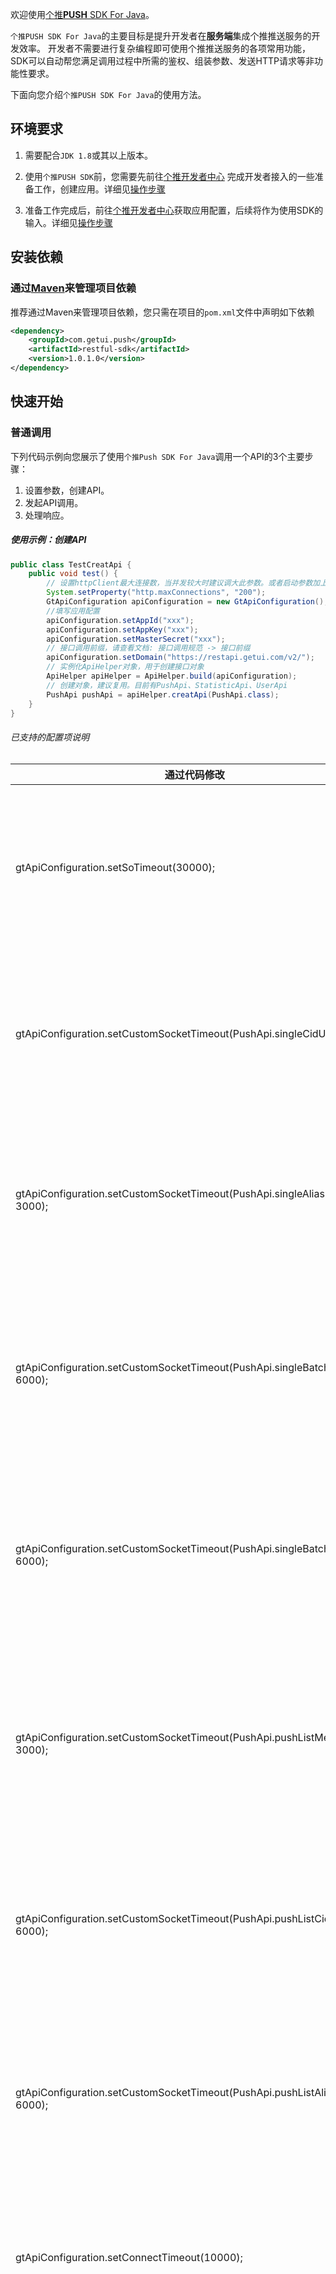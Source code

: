 欢迎使用[个推**PUSH** SDK For Java](https://docs.getui.com/getui/server/rest_v2/introduction/)。

`个推PUSH SDK For Java`的主要目标是提升开发者在**服务端**集成个推推送服务的开发效率。
开发者不需要进行复杂编程即可使用个推推送服务的各项常用功能，SDK可以自动帮您满足调用过程中所需的鉴权、组装参数、发送HTTP请求等非功能性要求。

下面向您介绍`个推PUSH SDK For Java`的使用方法。


## 环境要求
1. 需要配合`JDK 1.8`或其以上版本。

2. 使用`个推PUSH SDK`前，您需要先前往[个推开发者中心](https://dev.getui.com) 完成开发者接入的一些准备工作，创建应用。详细见[操作步骤](https://docs.getui.com/getui/start/devcenter/#1)

3. 准备工作完成后，前往[个推开发者中心](https://dev.getui.com)获取应用配置，后续将作为使用SDK的输入。详细见[操作步骤](https://docs.getui.com/getui/start/devcenter/#11)


## 安装依赖
### 通过[Maven](https://mvnrepository.com/artifact/com.getui.push/restful-sdk)来管理项目依赖
推荐通过Maven来管理项目依赖，您只需在项目的`pom.xml`文件中声明如下依赖

```xml
<dependency>
    <groupId>com.getui.push</groupId>
    <artifactId>restful-sdk</artifactId>
    <version>1.0.1.0</version>
</dependency>
```

## 快速开始
### 普通调用
下列代码示例向您展示了使用`个推Push SDK For Java`调用一个API的3个主要步骤：

1. 设置参数，创建API。
2. 发起API调用。
3. 处理响应。

##### 使用示例：**创建API**

```java
public class TestCreatApi {
    public void test() {
        // 设置httpClient最大连接数，当并发较大时建议调大此参数。或者启动参数加上 -Dhttp.maxConnections=200
        System.setProperty("http.maxConnections", "200");
        GtApiConfiguration apiConfiguration = new GtApiConfiguration();
        //填写应用配置
        apiConfiguration.setAppId("xxx");
        apiConfiguration.setAppKey("xxx");
        apiConfiguration.setMasterSecret("xxx");
        // 接口调用前缀，请查看文档: 接口调用规范 -> 接口前缀
        apiConfiguration.setDomain("https://restapi.getui.com/v2/");
        // 实例化ApiHelper对象，用于创建接口对象
        ApiHelper apiHelper = ApiHelper.build(apiConfiguration);
        // 创建对象，建议复用。目前有PushApi、StatisticApi、UserApi
        PushApi pushApi = apiHelper.creatApi(PushApi.class);
    }
}
```

###### 已支持的配置项说明
| 通过代码修改 | 启动项 | 默认值 | 说明 |
| --- | --- | --- | --- |
| gtApiConfiguration.setSoTimeout(30000); | \-Dgt.socket.timeout=30000 | 30000 | 修改全局的套接字读超时时间，默认30s，单位ms |
| gtApiConfiguration.setCustomSocketTimeout(PushApi.singleCidUri, 3000); | \-D/push/single/cid= | 默认为gt.socket.timeout的值 | cid单推接口设置套接字读取超时时间，单位ms |
| gtApiConfiguration.setCustomSocketTimeout(PushApi.singleAliasUri, 3000); | \-D/push/single/alias= | 默认为gt.socket.timeout的值 | 别名单推接口设置套接字读取超时时间，单位ms |
| gtApiConfiguration.setCustomSocketTimeout(PushApi.singleBatchCidUri, 6000); | \-D/push/single/batch/cid= | 默认为gt.socket.timeout的值 | cid批量单推接口设置套接字读取超时时间，单位ms |
| gtApiConfiguration.setCustomSocketTimeout(PushApi.singleBatchAliasUri, 6000); | \-D/push/single/batch/alias= | 默认为gt.socket.timeout的值 | 别名批量单推接口设置套接字读取超时时间，单位ms |
| gtApiConfiguration.setCustomSocketTimeout(PushApi.pushListMessageUri, 3000); | \-D/push/list/message= | 默认为gt.socket.timeout的值 | 保存列表推消息体接口设置套接字读取超时时间，单位ms |
| gtApiConfiguration.setCustomSocketTimeout(PushApi.pushListCidUri, 6000); | \-D/push/list/cid= | 默认为gt.socket.timeout的值 | cid列表推接口设置套接字读取超时时间，单位ms |
| gtApiConfiguration.setCustomSocketTimeout(PushApi.pushListAliasUri, 6000); | \-D/push/list/alias= | 默认为gt.socket.timeout的值 | 别名列表推接口设置套接字读取超时时间，单位ms |
| gtApiConfiguration.setConnectTimeout(10000); | \-Dgt.connect.timeout=10000 | 10000 | 修改连接超时时间，默认10s，单位ms |
| gtApiConfiguration.setMaxHttpTryTime(1); | \-Dgt.max.http.try.times=1 | 1 |设置重试次数；<br>上述配置项设为1时，如果请求失败(超时或其他异常)，sdk内部会重试1次，重试可能造成消息重复，建议客户配合消息幂等使用，详见文档：[消息覆盖](https://docs.getui.com/getui/server/rest_v2/advanced/)；<br>用户不接受重试的，可将此值改为0|
| gtApiConfiguration.setOpenAnalyseStableDomainSwitch(true); | \-Dgt.analyse.stable.domain.switch=true | true | 是否开启稳定域名检测 |
| gtApiConfiguration.setMaxFailedNum(10); | \-Dgt.max.failed.num=10 | 10 | 开启稳定域名检测时生效，单位时间内失败总次数阈值，达到阈值会切换域名 |
| gtApiConfiguration.setCheckMaxFailedNumInterval(3000); | \-Dgt.check.max.failed.num.interval=3000 | 3000 | 开启稳定域名检测时生效，修改上述阈值的单位时间，单位ms |
| gtApiConfiguration.setContinuousFailedNum(3); | \-Dgt.continuous.failed.num=3 | 3 | 开启稳定域名检测时生效，连续失败次数达到阈值会切换域名 |

##### 使用示例：**推送API**_根据cid进行单推

```java
public class TestPushApi {
    //pushApi的创建见上述使用示例：创建API
    public PushApi pushApi;
    public void test() {
        //根据cid进行单推
        PushDTO<Audience> pushDTO = new PushDTO<Audience>();
        // 设置推送参数
        pushDTO.setRequestId(System.currentTimeMillis() + "");
        /**** 设置个推通道参数 *****/
        PushMessage pushMessage = new PushMessage();
        pushDTO.setPushMessage(pushMessage);
        GTNotification notification = new GTNotification();
        pushMessage.setNotification(notification);
        notification.setTitle("个title");
        notification.setBody("个body");
        notification.setClickType("url");
        notification.setUrl("https://www.getui.com");
        /**** 设置个推通道参数，更多参数请查看文档或对象源码 *****/

        /**** 设置厂商相关参数 ****/
        PushChannel pushChannel = new PushChannel();
        pushDTO.setPushChannel(pushChannel);
        /*配置安卓厂商参数*/
        AndroidDTO androidDTO = new AndroidDTO();
        pushChannel.setAndroid(androidDTO);
        Ups ups = new Ups();
        androidDTO.setUps(ups);
        ThirdNotification thirdNotification = new ThirdNotification();
        ups.setNotification(thirdNotification);
        thirdNotification.setTitle("厂商title");
        thirdNotification.setBody("厂商body");
        thirdNotification.setClickType("url");
        thirdNotification.setUrl("https://www.getui.com");
        // 两条消息的notify_id相同，新的消息会覆盖老的消息，取值范围：0-2147483647
        // thirdNotification.setNotifyId("11177");
        /*配置安卓厂商参数结束，更多参数请查看文档或对象源码*/

        /*设置ios厂商参数*/
        IosDTO iosDTO = new IosDTO();
        pushChannel.setIos(iosDTO);
        // 相同的collapseId会覆盖之前的消息
        iosDTO.setApnsCollapseId("xxx");
        Aps aps = new Aps();
        iosDTO.setAps(aps);
        Alert alert = new Alert();
        aps.setAlert(alert);
        alert.setTitle("ios title");
        alert.setBody("ios body");
        /*设置ios厂商参数结束，更多参数请查看文档或对象源码*/

        /*设置接收人信息*/
        Audience audience = new Audience();
        pushDTO.setAudience(audience);
        audience.addCid("xxx");
        /*设置接收人信息结束*/
        /**** 设置厂商相关参数，更多参数请查看文档或对象源码 ****/

        // 进行cid单推
        ApiResult<Map<String, Map<String, String>>> apiResult = pushApi.pushToSingleByCid(pushDTO);
        if (apiResult.isSuccess()) {
            // success
            System.out.println(apiResult.getData());
        } else {
            // failed
            System.out.println("code:" + apiResult.getCode() + ", msg: " + apiResult.getMsg());
        }
    }
}
```
##### 使用示例：**统计API**_获取单日推送数据
```java
public class TestStatisticApi {
    //StatisticApi的创建见上述使用示例：创建API
    public StatisticApi statisticApi;
    public void test() {
        // 获取单日推送数据
        Set<String> taskIds = new HashSet<String>();
        taskIds.add("xxx");
        ApiResult<Map<String, Map<String, StatisticDTO>>> apiResult = statisticApi.queryPushResultByTaskIds(taskIds);
        if (apiResult.isSuccess()) {
            // success
            System.out.println(apiResult.getData());
        } else {
            // failed
            System.out.println("code:" + apiResult.getCode() + ", msg: " + apiResult.getMsg());
        }
    }
}
```


##### 使用示例：**用户API**_查询用户状态
```java
public class TestUserApi {
    //UserApi的创建见上述使用示例：创建API
    public UserApi userApi;
    public void test() {
        Set<String> cids = new HashSet<String>();
        cids.add("xxx");
        // 查询用户状态
        ApiResult<Map<String, CidStatusDTO>> apiResult = userApi.queryUserStatus(cids);
        if (apiResult.isSuccess()) {
            // success
            System.out.println(apiResult.getData());
        } else {
            // failed
            System.out.println("code:" + apiResult.getCode() + ", msg: " + apiResult.getMsg());
        }
    }
}
```
> 其余推送功能[可参考该链接](https://github.com/GetuiLaboratory/getui-pushapi-java-client-v2/tree/main/src/test/java/com/getui/push/v2/sdk/api)


### 设置代理
> 当需要使用代理进行http访问时，可以参考如下设置

```
        GtApiConfiguration apiConfiguration = new GtApiConfiguration();
        //设置代理对象，参数依次为host、端口、鉴权账户、鉴权密码。其中鉴权账户密码可选
        GtHttpProxyConfig proxyConfig = new GtHttpProxyConfig("xxx",xxx,"xxx","xxx");
        apiConfiguration.setProxyConfig(proxyConfig);
        ApiHelper apiHelper = ApiHelper.build(apiConfiguration);
        PushApi pushApi = apiHelper.creatApi(PushApi.class);
```


## 已支持的API列表
以下是消息推送功能与推送API的对应关系

| API类别      |      功能       | 调用的API名称                                              |
|-----------|-----------------|-----------------------------------------------------------|
| 鉴权API | [鉴权](https://docs.getui.com/getui/server/rest_v2/token/#0)              | com.getui.push.v2.sdk.api.AuthApi.auth                                  |
| 鉴权API | [删除鉴权](https://docs.getui.com/getui/server/rest_v2/token/#1)           | com.getui.push.v2.sdk.api.AuthApi.close                                 |
| 推送API | [cid单推](https://docs.getui.com/getui/server/rest_v2/push/#1)            | com.getui.push.v2.sdk.api.PushApi.pushToSingleByCid                     |
| 推送API | [别名单推](https://docs.getui.com/getui/server/rest_v2/push/#2)            | com.getui.push.v2.sdk.api.PushApi.pushToSingleByAlias                   |
| 推送API | [cid批量单推](https://docs.getui.com/getui/server/rest_v2/push/#3)         | com.getui.push.v2.sdk.api.PushApi.pushBatchByCid                        |
| 推送API | [别名批量单推](https://docs.getui.com/getui/server/rest_v2/push/#4)         | com.getui.push.v2.sdk.api.PushApi.pushBatchByAlias                      |
| 推送API | [tolist创建消息](https://docs.getui.com/getui/server/rest_v2/push/#5)      | com.getui.push.v2.sdk.api.PushApi.createMsg                             |
| 推送API | [cid批量推](https://docs.getui.com/getui/server/rest_v2/push/#6)           | com.getui.push.v2.sdk.api.PushApi.pushListByCid                         |                  
| 推送API | [别名批量推](https://docs.getui.com/getui/server/rest_v2/push/#7)           | com.getui.push.v2.sdk.api.PushApi.pushListByAlias                       |                    
| 推送API | [群推](https://docs.getui.com/getui/server/rest_v2/push/#8)                | com.getui.push.v2.sdk.api.PushApi.pushAll                               |                                
| 推送API | [条件筛选用户推送](https://docs.getui.com/getui/server/rest_v2/push/#9)      | com.getui.push.v2.sdk.api.PushApi.pushByTag                             |                               
| 推送API | [标签快速推送](https://docs.getui.com/getui/server/rest_v2/push/#10)        | com.getui.push.v2.sdk.api.PushApi.pushByFastCustomTag                    |                                
| 推送API | [停止任务](https://docs.getui.com/getui/server/rest_v2/push/#11)            | com.getui.push.v2.sdk.api.PushApi.stopPush                              |            
| 推送API | [查询定时任务](https://docs.getui.com/getui/server/rest_v2/push/#12)        | com.getui.push.v2.sdk.api.PushApi.queryScheduleTask                      |     
| 推送API | [删除定时任务](https://docs.getui.com/getui/server/rest_v2/push/#13)        | com.getui.push.v2.sdk.api.PushApi.deleteScheduleTask                     |
| 统计API | [获取推送结果](https://docs.getui.com/getui/server/rest_v2/report/#1)       | com.getui.push.v2.sdk.api.StatisticApi.queryPushResultByTaskIds          |                                    
| 统计API | [任务组名查报表](https://docs.getui.com/getui/server/rest_v2/report/#2)      | com.getui.push.v2.sdk.api.StatisticApi.queryPushResultByGroupName        |
| 统计API | [单日推送数据](https://docs.getui.com/getui/server/rest_v2/report/#3)       | com.getui.push.v2.sdk.api.StatisticApi.queryPushResultByDate             |
| 统计API | [单日用户数据接口](https://docs.getui.com/getui/server/rest_v2/report/#4)    | com.getui.push.v2.sdk.api.StatisticApi.queryUserDataByDate               |
| 统计API | [24小时在线用户数](https://docs.getui.com/getui/server/rest_v2/report/#5)    | com.getui.push.v2.sdk.api.StatisticApi.queryOnlineUserData              |
| 用户API | [绑定别名](https://docs.getui.com/getui/server/rest_v2/user/#1)             | com.getui.push.v2.sdk.api.UserApi.bindAlias                             |
| 用户API | [根据cid查询别名](https://docs.getui.com/getui/server/rest_v2/user/#2)       | com.getui.push.v2.sdk.api.UserApi.queryAliasByCid                       |
| 用户API | [根据别名查询cid](https://docs.getui.com/getui/server/rest_v2/user/#3)       | com.getui.push.v2.sdk.api.UserApi.queryCidByAlias                       |
| 用户API | [批量解绑别名](https://docs.getui.com/getui/server/rest_v2/user/#4)          | com.getui.push.v2.sdk.api.UserApi.batchUnbindAlias                      |
| 用户API | [解绑所有别名](https://docs.getui.com/getui/server/rest_v2/user/#5)          | com.getui.push.v2.sdk.api.UserApi.unbindAllAlias                        |
| 用户API | [一个用户绑定一批标签](https://docs.getui.com/getui/server/rest_v2/user/#6)    | com.getui.push.v2.sdk.api.UserApi.userBindTags                         |
| 用户API | [一批用户绑定一个标签](https://docs.getui.com/getui/server/rest_v2/user/#7)    | com.getui.push.v2.sdk.api.UserApi.usersBindTag                         |
| 用户API | [一批用户解绑一个标签](https://docs.getui.com/getui/server/rest_v2/user/#8)    | com.getui.push.v2.sdk.api.UserApi.deleteUsersTag                       |
| 用户API | [查询标签](https://docs.getui.com/getui/server/rest_v2/user/#9)              | com.getui.push.v2.sdk.api.UserApi.queryUserTags                        |
| 用户API | [添加黑名单用户](https://docs.getui.com/getui/server/rest_v2/user/#10)        | com.getui.push.v2.sdk.api.UserApi.addBlackUser                         |
| 用户API | [移除黑名单用户](https://docs.getui.com/getui/server/rest_v2/user/#11)        | com.getui.push.v2.sdk.api.UserApi.removeBlackUser                      |
| 用户API | [查询用户状态](https://docs.getui.com/getui/server/rest_v2/user/#12)          | com.getui.push.v2.sdk.api.UserApi.queryUserStatus                     |
| 用户API | [设置角标(仅支持IOS)](https://docs.getui.com/getui/server/rest_v2/user/#13)   | com.getui.push.v2.sdk.api.UserApi.setBadge                             |
| 用户API | [查询用户总量](https://docs.getui.com/getui/server/rest_v2/user/#14)          | com.getui.push.v2.sdk.api.UserApi.queryUser                            |

> 注：更多API持续更新中，敬请期待。


## 新API接口开发指南
1. 新建api接口类，使用类注解`com.getui.push.v2.sdk.anno.GtApi`标记为个推接口类

2. 接口，使用`com.getui.push.v2.sdk.anno.method`包下的方法注解`GtGet`/`GtPost`/`GtPut`/`GtDelete`标记请求方式，分别代表`GET`、`POST`、`PUT`、`DELETE`四种HTTP请求方式

3. 参数，使用`com.getui.push.v2.sdk.anno.param`包下的参数注解`GtPathParam`/`GtHeaderParam`/`GtQueryParam`/`GtBodyParam`标记参数类型，分别表示HTTP请求中的四种参数： 路径参数/header参数/query参数/body参数

## 其他链接
[个推开发者平台](https://docs.getui.com/)